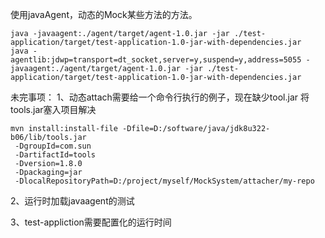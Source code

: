 
使用javaAgent，动态的Mock某些方法的方法。
```shell
java -javaagent:./agent/target/agent-1.0.jar -jar ./test-application/target/test-application-1.0-jar-with-dependencies.jar
java -agentlib:jdwp=transport=dt_socket,server=y,suspend=y,address=5055 -javaagent:./agent/target/agent-1.0.jar -jar ./test-application/target/test-application-1.0-jar-with-dependencies.jar
```

未完事项：
1、动态attach需要给一个命令行执行的例子，现在缺少tool.jar
将tools.jar塞入项目解决
```shell
mvn install:install-file -Dfile=D:/software/java/jdk8u322-b06/lib/tools.jar
 -DgroupId=com.sun
 -DartifactId=tools
 -Dversion=1.8.0
 -Dpackaging=jar
 -DlocalRepositoryPath=D:/project/myself/MockSystem/attacher/my-repo
```

2、运行时加载javaagent的测试

3、test-appliction需要配置化的运行时间
